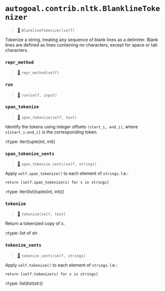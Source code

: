 # `autogoal.contrib.nltk.BlanklineTokenizer`

> [📝](https://github.com/autogal/autogoal/blob/main/autogoal/contrib/nltk/_generated.py#L333)
> `BlanklineTokenizer(self)`

Tokenize a string, treating any sequence of blank lines as a delimiter.
Blank lines are defined as lines containing no characters, except for
space or tab characters.
### `repr_method`

> [📝](https://github.com/autogoal/autogoal/blob/main/autogoal/utils/__init__.py#L87)
> `repr_method(self)`

### `run`

> [📝](https://github.com/autogoal/autogoal/blob/main/autogoal/contrib/nltk/_generated.py#L339)
> `run(self, input)`

### `span_tokenize`

> [📝](/usr/local/lib/python3.6/dist-packages/nltk/tokenize/regexp.py#L135)
> `span_tokenize(self, text)`

Identify the tokens using integer offsets ``(start_i, end_i)``,
where ``s[start_i:end_i]`` is the corresponding token.

:rtype: iter(tuple(int, int))
### `span_tokenize_sents`

> [📝](/usr/local/lib/python3.6/dist-packages/nltk/tokenize/api.py#L54)
> `span_tokenize_sents(self, strings)`

Apply ``self.span_tokenize()`` to each element of ``strings``.  I.e.:

    return [self.span_tokenize(s) for s in strings]

:rtype: iter(list(tuple(int, int)))
### `tokenize`

> [📝](/usr/local/lib/python3.6/dist-packages/nltk/tokenize/regexp.py#L122)
> `tokenize(self, text)`

Return a tokenized copy of *s*.

:rtype: list of str
### `tokenize_sents`

> [📝](/usr/local/lib/python3.6/dist-packages/nltk/tokenize/api.py#L44)
> `tokenize_sents(self, strings)`

Apply ``self.tokenize()`` to each element of ``strings``.  I.e.:

    return [self.tokenize(s) for s in strings]

:rtype: list(list(str))
